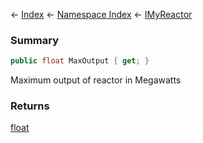 ← [Index](Api-Index) ← [Namespace Index](Namespace-Index) ← [IMyReactor](Sandbox.ModAPI.Ingame.IMyReactor)

### Summary

```csharp
public float MaxOutput { get; }
```

Maximum output of reactor in Megawatts

### Returns

[float](https://docs.microsoft.com/en-us/dotnet/api/system.single?view=netframework-4.6)

